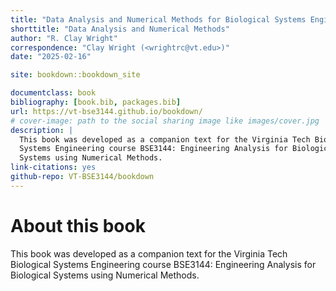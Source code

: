 ```yaml
--- 
title: "Data Analysis and Numerical Methods for Biological Systems Engineers"
shorttitle: "Data Analysis and Numerical Methods"
author: "R. Clay Wright"
correspondence: "Clay Wright (<wrightrc@vt.edu>)"
date: "2025-02-16"

site: bookdown::bookdown_site

documentclass: book
bibliography: [book.bib, packages.bib]
url: https://vt-bse3144.github.io/bookdown/
# cover-image: path to the social sharing image like images/cover.jpg
description: |
  This book was developed as a companion text for the Virginia Tech Biological
  Systems Engineering course BSE3144: Engineering Analysis for Biological 
  Systems using Numerical Methods.
link-citations: yes
github-repo: VT-BSE3144/bookdown
---
```


# About this book

This book was developed as a companion text for the Virginia Tech Biological
Systems Engineering course BSE3144: Engineering Analysis for Biological 
Systems using Numerical Methods.



